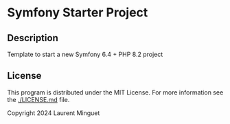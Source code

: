 # Symfony Starter Project

## Description

Template to start a new Symfony 6.4 + PHP 8.2 project

## License

This program is distributed under the MIT License. For more information see the [./LICENSE.md](./LICENSE.md) file.

Copyright 2024 Laurent Minguet
